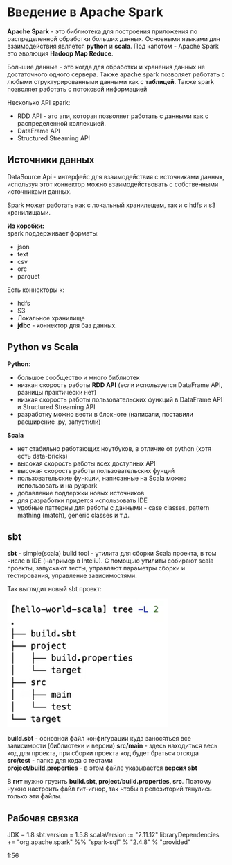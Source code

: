 # Введение в Apache Spark

**Apache Spark** - это библиотека для построения приложения по распределенной обработки больших данных. Основными языками для взаимодействия является **python** и **scala**.
Под капотом - Apache Spark это эволюция **Hadoop Map Reduce**.

Большие данные - это когда для обработки и хранения данных не достаточного одного сервера.
Также apache spark позволяет работать с любыми структурированными данными как с **таблицей**.
Также spark позволяет работать с потоковой информацией

Несколько API spark:
- RDD API - это апи, которая позволяет работать с данными как с распределенной коллекцией. 
- DataFrame API
- Structured Streaming API

## Источники данных

DataSource Api - интерфейс для взаимодействия с источниками данных, используя этот коннектор можно взаимодействовать с собственными источниками данных.

Spark может работать как с локальный хранилещем, так и с hdfs и s3 хранилищами.

**Из коробки:**  
spark поддерживает форматы:
- json
- text
- csv
- orc
- parquet

Есть коннекторы к:
- hdfs
- S3
- Локальное хранилище
- **jdbc** - коннектор для баз данных.

## Python vs Scala

**Python**:
- большое сообщество и много библиотек
- низкая скорость работы **RDD API** (если используется DataFrame API, разницы практически нет)
- низкая скорость работы пользовательских функций в DataFrame API и Structured Streaming API
- разработку можно вести в блокноте (написали, поставили расширение .py, запустили)

**Scala**
- нет стабильно работающих ноутбуков, в отличие от python (хотя есть data-bricks)
- высокая скорость работы всех доступных API
- высокая скорость работы пользовательских фунций
- пользовательские функции, написанные на Scala можно использовать и на pyspark
- добавление поддержки новых источников
- для разработки придется использовать IDE
- удобные паттерны для работы с данными - case classes, pattern mathing (match), generic classes и т.д.

## sbt
**sbt** - simple(scala) build tool - утилита для сборки Scala проекта, в том числе в IDE (например в InteliJ). С помощью утилиты собирают scala проекты, запускают тесты, управляют параметры сборки и тестирования, управление зависимостями.

Так выглядит новый sbt проект:

![](./picture/sbt_epty_project.png)

**build.sbt** - основной файл конфигурации куда заносяться все зависимости (библиотеки и версии)
**src/main** - здесь находиться весь код для проекта, при сборки проекта код будет браться отсюда  
**src/test** - папка для кода с тестами  
**project/build.properties** - в этом файле указывается **версия sbt**  

В **гит** нужно грузить **build.sbt, project/build.properties, src**.
Поэтому нужно настроить файл гит-игнор, так чтобы в репозиторий тянулись только эти файлы.

## Рабочая связка
JDK = 1.8
sbt.version = 1.5.8
scalaVersion := "2.11.12"
libraryDependencies += "org.apache.spark" %% "spark-sql" % "2.4.8" % "provided"


1:56